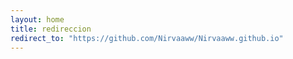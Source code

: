 ```yaml
---
layout: home
title: redireccion
redirect_to: "https://github.com/Nirvaaww/Nirvaaww.github.io"
---
```

